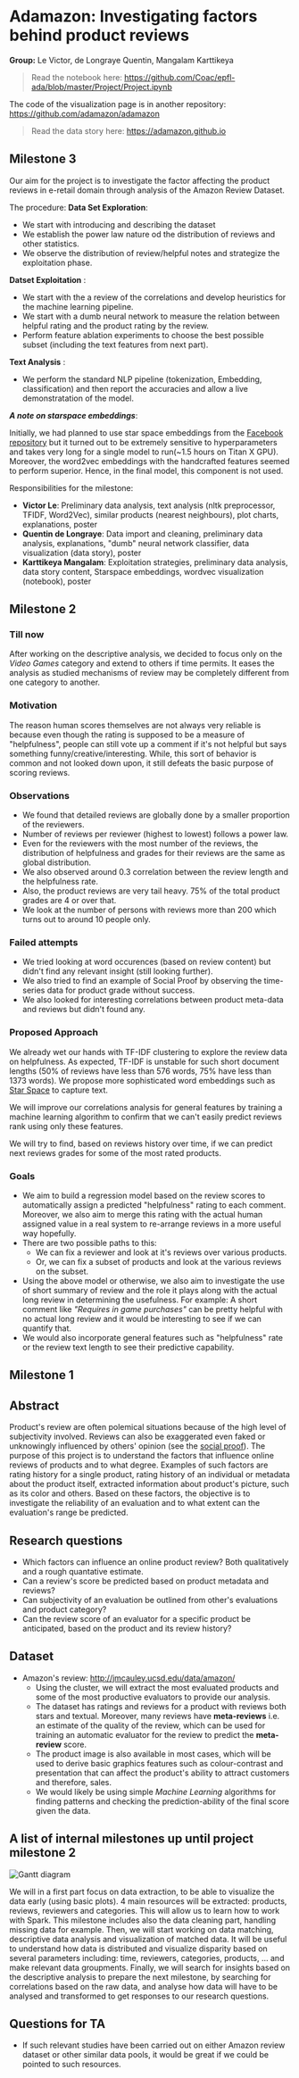 # Adamazon: Investigating factors behind product reviews

**Group:**  Le Victor, de Longraye Quentin, Mangalam Karttikeya

> Read the notebook here: https://github.com/Coac/epfl-ada/blob/master/Project/Project.ipynb

The code of the visualization page is in another repository: https://github.com/adamazon/adamazon

> Read the data story here: https://adamazon.github.io

## Milestone 3
Our aim for the project is to investigate the factor affecting the product reviews in e-retail domain through analysis of the Amazon Review Dataset.

The procedure:
**Data Set Exploration**:
- We start with introducing and describing the dataset
- We establish the power law nature od the distribution of reviews and other statistics.
- We observe the distribution of review/helpful notes and strategize the exploitation phase.

**Datset Exploitation** : 
- We start with the a review of the correlations and develop heuristics for the machine learning pipeline.
- We start with a dumb neural network to measure the relation between helpful rating and the product rating by the review.
- Perform feature ablation experiments to choose the best possible subset (including the text features from next part).

**Text Analysis** :
- We perform the standard NLP pipeline (tokenization, Embedding, classification) and then report the accuracies and allow a live demonstratation of the model. 

***A note on starspace embeddings***:

Initially, we had planned to use star space embeddings from the [Facebook repository](https://github.com/facebookresearch/StarSpace) but it turned out to be extremely sensitive to hyperparameters and takes very long for a single model to run(~1.5 hours on Titan X GPU). Moreover, the word2vec embeddings with the handcrafted features seemed to perform superior. Hence, in the final model, this component is not used.

Responsibilities for the milestone:

- **Victor Le**: Preliminary data analysis, text analysis (nltk preprocessor, TFIDF, Word2Vec), similar products (nearest neighbours), plot charts, explanations, poster
- **Quentin de Longraye**: Data import and cleaning, preliminary data analysis, explanations, "dumb" neural network classifier, data visualization (data story), poster
- **Karttikeya Mangalam**: Exploitation strategies, preliminary data analysis, data story content, Starspace embeddings, wordvec visualization (notebook), poster

## Milestone 2

### Till now

After working on the descriptive analysis, we decided to focus only on the
*Video Games* category and extend to others if time permits.
It eases the analysis as studied mechanisms of review may be completely
different from one category to another.

### Motivation

The reason human scores themselves are not always very reliable is because even though the rating is supposed to be a measure of "helpfulness", people can still vote up a comment if it's not helpful but says something funny/creative/interesting. While, this sort of behavior is common and not looked down upon, it still defeats the basic purpose of scoring reviews.

### Observations

- We found that detailed reviews are globally done by a smaller proportion of the
reviewers. 
- Number of reviews per reviewer (highest to lowest) follows a power law.
- Even for the reviewers with the most number of the reviews, the distribution of helpfulness and grades for their reviews are the same as global distribution. 
- We also observed around 0.3 correlation between the review length and the helpfulness rate.
- Also, the product reviews are very tail heavy. 75% of the total product grades are 4 or over that.
- We look at the number of persons with reviews more than 200 which turns out to around 10 people only.

### Failed attempts

- We tried looking at word occurences (based on review content) but didn't find any relevant insight (still looking further).
- We also tried to find an example of Social Proof by observing the time-series data for product grade without success.
- We also looked for interesting correlations between product meta-data and reviews but didn't found any. 

### Proposed Approach

We already wet our hands with TF-IDF clustering to explore the review data on helpfulness. As expected, TF-IDF is unstable for such short document lengths (50% of reviews have less than 576 words, 75% have less than 1373 words). We propose more sophisticated word embeddings such as [Star Space](https://github.com/facebookresearch/StarSpace) to capture text.

We will improve our correlations analysis for general features by training a machine
learning algorithm to confirm that we can't easily predict reviews rank using only
these features.

We will try to find, based on reviews history over time, if we can predict next
reviews grades for some of the most rated products.

### Goals

- We aim to build a regression model based on the review scores to automatically assign a predicted "helpfulness" rating to each comment. Moreover, we also aim to merge this rating with the actual human assigned value in a real system to re-arrange reviews in a more useful way hopefully.
- There are two possible paths to this: 
  - We can fix a reviewer and look at it's reviews over various products.
  - Or, we can fix a subset of products and look at the various reviews on the subset.
- Using the above model or otherwise, we also aim to investigate the use of short summary of review and the role it plays along with the actual long review in determining the usefulness. For example: A short comment like *"Requires in game purchases"* can be pretty helpful with no actual long review and it would be interesting to see if we can quantify that.
- We would also incorporate general features such as "helpfulness" rate or the review text length to see their predictive capability.

## Milestone 1

## Abstract

Product's review are often polemical situations because of the
high level of subjectivity involved. Reviews can also be exaggerated even faked or unknowingly
influenced by others' opinion (see the [social proof](https://en.wikipedia.org/wiki/Social_proof)).
The purpose of this project is to understand the factors that influence online
reviews of products and to what degree. Examples of such factors are rating history for a single product, rating
history of an individual or metadata about the product itself, extracted
information about product's picture, such as its color and others. Based on these factors,
the objective is to investigate the reliability of an evaluation and to what extent can the evaluation's range be predicted.

## Research questions

- Which factors can influence an online product review? Both qualitatively and a rough quantative estimate.
- Can a review's score be predicted based on product metadata and reviews?
- Can subjectivity of an evaluation be outlined from other's evaluations and
  product category?
- Can the review score of an evaluator for a specific product be
  anticipated, based on the product and its review history?

## Dataset

- Amazon's review: http://jmcauley.ucsd.edu/data/amazon/
  - Using the cluster, we will extract the most evaluated products and some of the
    most productive evaluators to provide our analysis.
  - The dataset has ratings and reviews for a product with reviews both stars and textual. Moreover, many reviews have **meta-reviews** i.e. an estimate of the quality of the review, which can be used for training an automatic evaluator for the review to predict the **meta-review** score.
  - The product image is also available in most cases, which will be used to derive basic graphics features such as colour-contrast and presentation that can affect the product's ability to attract customers and therefore, sales.
  - We would likely be using simple *Machine Learning* algorithms for finding patterns and checking the prediction-ability of the final score given the data.

## A list of internal milestones up until project milestone 2
![Gantt diagram](https://github.com/Coac/epfl-ada/raw/master/Project/gantt.png)

We will in a first part focus on data extraction, to be able to visualize the data early (using basic plots). 4 main resources will be extracted: products, reviews, reviewers and categories. This will allow us to learn how to work with Spark. This milestone includes also the data cleaning part, handling missing data for example. Then, we will start working on data matching, descriptive data analysis and visualization of matched data. It will be useful to understand how data is distributed and visualize disparity based on several parameters including: time, reviewers, categories, products, … and make relevant data groupments. Finally, we will search for insights based on the descriptive analysis to prepare the next milestone, by searching for correlations based on the raw data, and analyse how data will have to be analysed and transformed to get responses to our research questions.

## Questions for TA
- If such relevant studies have been carried out on either Amazon review dataset or other similar data pools, it would be great if we could be pointed to such resources.
